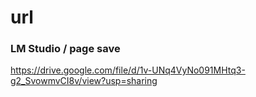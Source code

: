 # url

### LM Studio / page save

https://drive.google.com/file/d/1v-UNq4VyNo091MHtq3-g2_SvowmvCI8v/view?usp=sharing
